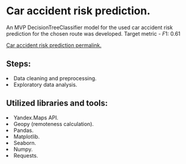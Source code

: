 # Car accident risk prediction.
An MVP DecisionTreeClassifier model for the used car accident risk prediction for the chosen route was developed. 
Target metric - $F1$: 0.61 <br>


[Car accident risk prediction permalink.]()

## Steps:
<li>Data cleaning and preprocessing.
<li>Exploratory data analysis.
  
## Utilized libraries and tools:
<li>Yandex.Maps API.
<li>Geopy (remoteness calculation).
<li>Pandas.
<li>Matplotlib.
<li>Seaborn.
<li>Numpy.
<li>Requests.
